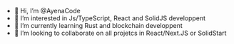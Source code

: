 - 👋 Hi, I’m @AyenaCode
- 👀 I’m interested in Js/TypeScript, React and SolidJS developpent
- 🌱 I’m currently learning Rust and blockchain developpent
- 💞️ I’m looking to collaborate on all projetcs in React/Next.JS or SolidStart

